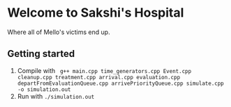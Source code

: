 # Welcome to Sakshi's Hospital
Where all of Mello's victims end up.


## Getting started
1. Compile with ` g++ main.cpp time_generators.cpp Event.cpp cleanup.cpp treatment.cpp arrival.cpp evaluation.cpp departFromEvaluationQueue.cpp arrivePriorityQueue.cpp simulate.cpp -o simulation.out`
2. Run with `./simulation.out`
